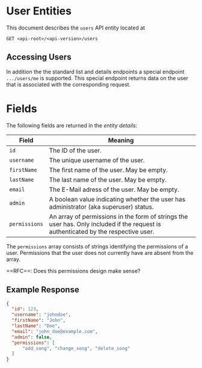 # User Entities

This document describes the `users` API entity located at

```http
GET <api-root>/<api-version>/users
```

## Accessing Users

In addition the the standard list and details endpoints a special endpoint `.../users/me` is supported. This special endpoint returns data on the user that is associated with the corresponding request.

# Fields

The following fields are returned in the *entity details*:

| Field         | Meaning                                                      |
| ------------- | ------------------------------------------------------------ |
| `id`          | The ID of the user.                                          |
| `username`    | The unique username of the user.                             |
| `firstName`   | The first name of the user. May be empty.                    |
| `lastName`    | The last name of the user. May be empty.                     |
| `email`       | The E-Mail adress of the user. May be empty.                 |
| `admin`       | A boolean value indicating whether the user has administrator (aka superuser) status. |
| `permissions` | An array of permissions in the form of strings the user has. Only included if the request is authenticated by the respective user. |

The `permissions` array consists of strings identifying the permissions of a user. Permissions that the user does not currently have are absent from the array.

==RFC==: Does this permissions design make sense?

## Example Response

```json
{
  "id": 123,
  "username": "johndoe",
  "firstName": "John",
  "lastName": "Doe",
  "email": "john_doe@example.com",
  "admin": false,
  "permissions": [
      "add_song", "change_song", "delete_song"
  ]
}
```